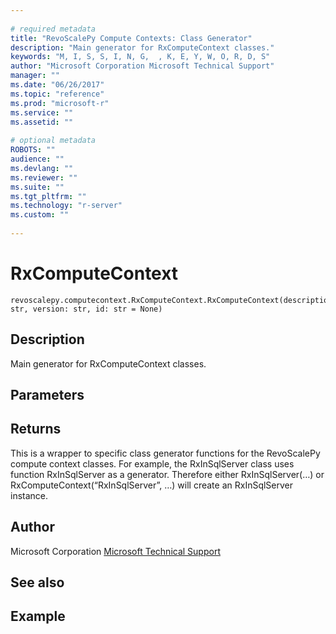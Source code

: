 ```yaml
--- 
 
# required metadata 
title: "RevoScalePy Compute Contexts: Class Generator" 
description: "Main generator for RxComputeContext classes." 
keywords: "M, I, S, S, I, N, G,  , K, E, Y, W, O, R, D, S" 
author: "Microsoft Corporation Microsoft Technical Support" 
manager: "" 
ms.date: "06/26/2017" 
ms.topic: "reference" 
ms.prod: "microsoft-r" 
ms.service: "" 
ms.assetid: "" 
 
# optional metadata 
ROBOTS: "" 
audience: "" 
ms.devlang: "" 
ms.reviewer: "" 
ms.suite: "" 
ms.tgt_pltfrm: "" 
ms.technology: "r-server" 
ms.custom: "" 
 
---
```


# RxComputeContext



```
revoscalepy.computecontext.RxComputeContext.RxComputeContext(description: str, version: str, id: str = None)
```




## Description

Main generator for RxComputeContext classes.


## Parameters


## Returns

This is a wrapper to specific class generator functions for the
RevoScalePy compute context classes. For example, the RxInSqlServer class
uses function RxInSqlServer as a generator. Therefore either
RxInSqlServer(…) or RxComputeContext(“RxInSqlServer”, …) will create an
RxInSqlServer instance.


## Author

Microsoft Corporation [Microsoft Technical Support](https://go.microsoft.com/fwlink/?LinkID=698556&clcid=0x409.md)


## See also


## Example
